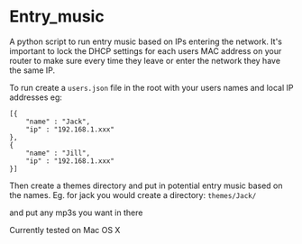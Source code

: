 # Entry_music
A python script to run entry music based on IPs entering the network.
It's important to lock the DHCP settings for each users MAC address on your router to make sure every time they leave or enter the network they have the same IP.

To run create a ```users.json``` file in the root with your users names and local IP addresses eg:
```
[{
	"name" : "Jack",
	"ip" : "192.168.1.xxx"		
},
{ 
	"name" : "Jill",
	"ip" : "192.168.1.xxx"		
}]
```

Then create a themes directory and put in potential entry music based on the names. Eg. for jack you would create a directory:
```themes/Jack/```

and put any mp3s you want in there

Currently tested on Mac OS X

